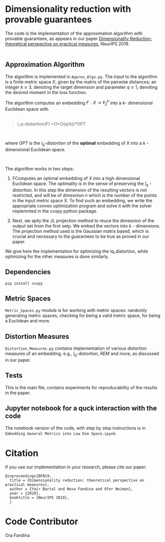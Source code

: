 # Dimensionality reduction with provable guarantees


The code is the implementation of the approximation algorithm with provable guarantees, as appears
in our paper [Dimensionality Reduction: theoretical perspective on practical measures](https://proceedings.neurips.cc/paper/2019/file/94f4ede62112b790c91d5e64fdb09cb8-Paper.pdf), NeurIPS 2019. 
<br>
<br>

## Approximation Algorithm 

The algorithm is implemented in `Approx_Algo.py`.
The input to the algorithm is a finite metric space $X$, given by the matrix of the pairwise distances; an integer $k \geq 3$, denoting the target dimension and parameter $q \geq 1$, denoting the desired moment in the loss function. 

The algorithm computes an embedding $F: X \to \ell_2^k$ into a $k$- dimensional Euclidean space with 
<br>
<br>
> l_q-distortion(F) =(1+O(q/k))*OPT

<br>

where $OPT$ is the $l_q$-distortion of the **optimal** embedding of $X$ into a $k$ - dimensional Euclidean space.

<br>  

The algorithm works in two steps: 

1. FComputes an optimal embedding of $X$ into a high dimensional Euclidean space. The optimality is in the sense of preserving the $l_q$ - distortion. In this step the dimension of the resulting vectors is not restricted, and will be of dimesnion $n$ which is the number of the points in the input metric space $X$. To find such an embedding, we write the appropriate convex optimization program and solve it with the solver implemnted in the cvxpy python package.   

   
2. Next, we aplly the JL projection method to reuce the dimesnion of the output set from the first setp. We embed the vectors into $k$ - dimensions. 
   The projection method used is the Gaussian matrix based, which is crucial and necessary to the guarantees to be true as proved in our paper.

We give here the implementation for optimizing the lq_distortion, while optimizing for the other measures is done similarly.

## Dependencies 

``` pip install cvxpy ```


## Metric Spaces 
`Metric_Spaces.py` module is for working with metric spaces: randomly generating metric spaces, checking for being a valid metric space, for being a Euclidean and more.

## Distortion Measures
`Distortion_Measures.py` contains implementation of various distortion measures of an embedding, e.g., $l_q$-distortion, $REM$ and more, as discussed in our paper. 

## Tests
This is the main file, contains experiments for reproducability of the results in the paper. 

## Jupyter notebook for a quck interaction with the code 

The notebook version of the code, with step by step instructions is in `Embedding General Metrics into Low Dim Space.ipynb`.



# Citation 
If you use our implementation in your research, please cite our paper:

```
@inproceedings{BFN19,
  title = {Dimensionality reduction: theoretical perspective on practical measures},
  author = {Yair Bartal and Nova Fandina and Ofer Neiman},
  year = {2019},
  booktitle = {NeurIPS 2019},
  }
```




# Code Contributor 
Ora Fandina
